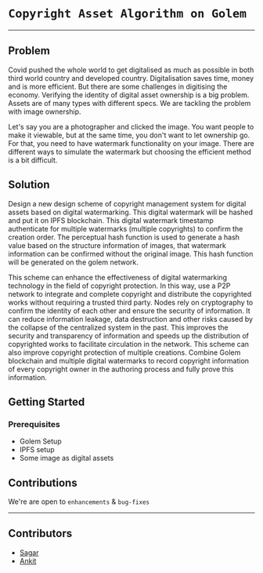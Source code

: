 # `Copyright Asset Algorithm on Golem`




-----------------------------------------------
## Problem

Covid pushed the whole world to get digitalised as much as possible in both third world country and developed country. Digitalisation saves time, money and is more efficient. But there are some challenges in digitising the economy. Verifying the identity of digital asset ownership is a big problem. Assets are of many types with different specs. We are tackling the problem with image ownership.

Let's say you are a photographer and clicked the image. You want people to make it viewable, but at the same time, you don't want to let ownership go. For that, you need to have watermark functionality on your image. There are different ways to simulate the watermark but choosing the efficient method is a bit difficult. 

## Solution

Design a new design scheme of copyright management system for digital assets based on digital watermarking. This digital watermark will be hashed and put it on IPFS blockchain.   This digital watermark timestamp authenticate for multiple watermarks (multiple copyrights) to confirm the creation order. The perceptual hash function is used to generate a hash value based on the structure information of images, that watermark information can be confirmed without the original image.  This hash function will be generated on the golem network. 


This scheme can enhance the effectiveness of digital watermarking technology in the field of copyright protection. In this way, use a P2P network to integrate and complete copyright and distribute the copyrighted works without requiring a trusted third party. Nodes rely on cryptography to confirm the identity of each other and ensure the security of information. It can reduce information leakage, data destruction and other risks caused by the collapse of the centralized system in the past. This improves the security and transparency of information and speeds up the distribution of copyrighted works to facilitate circulation in the network. This scheme can also improve copyright protection of multiple creations. Combine Golem blockchain and multiple digital watermarks to record copyright information of every copyright owner in the authoring process and fully prove this information. 

## Getting Started

### Prerequisites

* Golem Setup 
* IPFS setup
* Some image as digital assets


## Contributions

 We're are open to `enhancements` & `bug-fixes`

 ----------------------------------------------- 

## Contributors
* [Sagar](https://github.com/sagarjethi)
* [Ankit](https://github.com/aj07)


